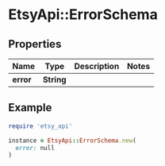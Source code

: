 # EtsyApi::ErrorSchema

## Properties

| Name | Type | Description | Notes |
| ---- | ---- | ----------- | ----- |
| **error** | **String** |  |  |

## Example

```ruby
require 'etsy_api'

instance = EtsyApi::ErrorSchema.new(
  error: null
)
```

